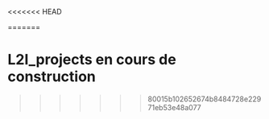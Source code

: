 <<<<<<< HEAD

=======
# L2I_projects    en cours de construction 
>>>>>>> 80015b102652674b8484728e22971eb53e48a077
